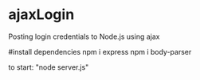 # ajaxLogin
 Posting login credentials to Node.js using ajax

#install dependencies
npm i express
npm i body-parser

to start: 
"node server.js"